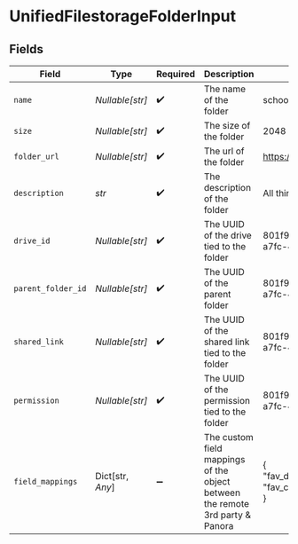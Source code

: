 # UnifiedFilestorageFolderInput


## Fields

| Field                                                                         | Type                                                                          | Required                                                                      | Description                                                                   | Example                                                                       |
| ----------------------------------------------------------------------------- | ----------------------------------------------------------------------------- | ----------------------------------------------------------------------------- | ----------------------------------------------------------------------------- | ----------------------------------------------------------------------------- |
| `name`                                                                        | *Nullable[str]*                                                               | :heavy_check_mark:                                                            | The name of the folder                                                        | school                                                                        |
| `size`                                                                        | *Nullable[str]*                                                               | :heavy_check_mark:                                                            | The size of the folder                                                        | 2048                                                                          |
| `folder_url`                                                                  | *Nullable[str]*                                                               | :heavy_check_mark:                                                            | The url of the folder                                                         | https://example.com/school                                                    |
| `description`                                                                 | *str*                                                                         | :heavy_check_mark:                                                            | The description of the folder                                                 | All things school related                                                     |
| `drive_id`                                                                    | *Nullable[str]*                                                               | :heavy_check_mark:                                                            | The UUID of the drive tied to the folder                                      | 801f9ede-c698-4e66-a7fc-48d19eebaa4f                                          |
| `parent_folder_id`                                                            | *Nullable[str]*                                                               | :heavy_check_mark:                                                            | The UUID of the parent folder                                                 | 801f9ede-c698-4e66-a7fc-48d19eebaa4f                                          |
| `shared_link`                                                                 | *Nullable[str]*                                                               | :heavy_check_mark:                                                            | The UUID of the shared link tied to the folder                                | 801f9ede-c698-4e66-a7fc-48d19eebaa4f                                          |
| `permission`                                                                  | *Nullable[str]*                                                               | :heavy_check_mark:                                                            | The UUID of the permission tied to the folder                                 | 801f9ede-c698-4e66-a7fc-48d19eebaa4f                                          |
| `field_mappings`                                                              | Dict[str, *Any*]                                                              | :heavy_minus_sign:                                                            | The custom field mappings of the object between the remote 3rd party & Panora | {<br/>"fav_dish": "broccoli",<br/>"fav_color": "red"<br/>}                    |